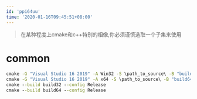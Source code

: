 ```yaml
---
id: 'ppi64uu'
time: '2020-01-16T09:45:51+08:00'
---
```


> 在某种程度上cmake和c++特别的相像,你必须谨慎选取一个子集来使用
# common
[](https://stackoverflow.com/a/28370892/5642024)
```bat
cmake -G "Visual Studio 16 2019" -A Win32 -S \path_to_source\ -B "build32"
cmake -G "Visual Studio 16 2019" -A x64 -S \path_to_source\ -B "build64"
cmake --build build32 --config Release
cmake --build build64 --config Release
```